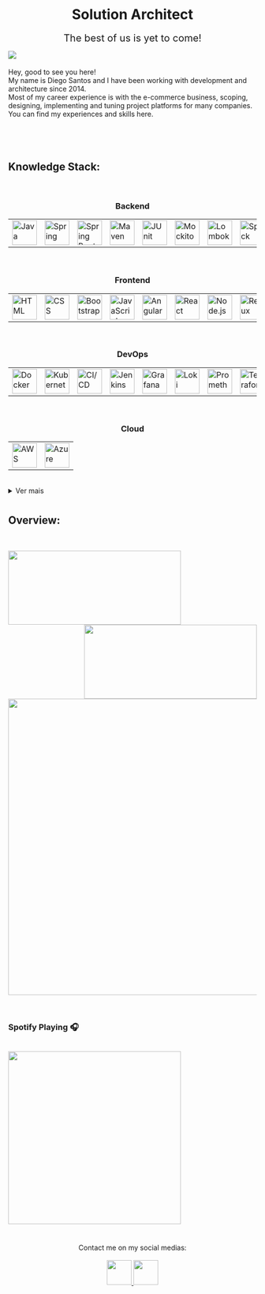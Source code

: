 <h1 align="center">Solution Architect</h1>

<p align="center">
    <span style="font-size: 20px;">The best of us is yet to come!</span>
</p>

<p>
    <img align="left" src="https://api.visitorbadge.io/api/visitors?path=https%3A%2F%2Fgithub.com%2Fdiegosst&label=current%20visitors&countColor=%23697689" />
</p>
<br>
<br>
<span>
    Hey, good to see you here!
    <br>
    My name is Diego Santos and I have been working with development and architecture since 2014.
    <br>
    Most of my career experience is with the e-commerce business, scoping, designing, implementing and tuning project platforms for many companies.
    <br>
    You can find my experiences and skills here.
</span>
<h1 align="center"></h1>
<br>
<h2><b>Knowledge Stack:</b></h2>
<br>
<h3 align="center"><b>Backend</b></h3>
<table align="center">
    <tr>
        <td>
            <img title="Java" src="https://user-images.githubusercontent.com/25181517/117201156-9a724800-adec-11eb-9a9d-3cd0f67da4bc.png" width="50px"/>
        </td>
        <td>
            <img title="Spring" src="https://user-images.githubusercontent.com/25181517/117201470-f6d56780-adec-11eb-8f7c-e70e376cfd07.png" width="50px"/>
        </td>
        <td>
            <img title="Spring Boot" src="https://user-images.githubusercontent.com/25181517/183891303-41f257f8-6b3d-487c-aa56-c497b880d0fb.png" width="50px"/>
        </td>
        <td>
            <img title="Maven" src="https://user-images.githubusercontent.com/25181517/117207242-07d5a700-adf4-11eb-975e-be04e62b984b.png" width="50px"/>
        </td>
        <td>
            <img title="JUnit" src="https://user-images.githubusercontent.com/25181517/117533873-484d4480-afef-11eb-9fad-67c8605e3592.png" width="50px"/>
        </td>
        <td>
            <img title="Mockito" src="https://user-images.githubusercontent.com/25181517/183892181-ad32b69e-3603-418c-b8e7-99e976c2a784.png" width="50px"/>
        </td>
        <td>
            <img title="Lombok" src="https://user-images.githubusercontent.com/25181517/190229463-87fa862f-ccf0-48da-8023-940d287df610.png" width="50px"/>
        </td>
        <td>
            <img title="Spock" src="https://user-images.githubusercontent.com/25181517/202540780-999f189c-341a-438e-a7e3-b0838fda6645.png" width="50px"/>
        </td>
        <td>
            <img title="Groovy" src="https://user-images.githubusercontent.com/25181517/183892787-bca94a0e-ffcb-4eeb-8137-e0fc4e446c25.png" width="50px"/>
        </td>
        <td>
            <img title="Quarkus" src="https://user-images.githubusercontent.com/25181517/183892781-61ed6416-4a2c-4061-8240-e6a23e1d7b09.png" width="50px"/>
        </td>
        <td>
            <img title="Tomcat" src="https://user-images.githubusercontent.com/25181517/183894676-137319b5-1364-4b6a-ba4f-e9fc94ddc4aa.png" width="50px"/>
        </td>
        <td>
            <img title="Kotlin" src="https://user-images.githubusercontent.com/25181517/185062810-7ee0c3d2-17f2-4a98-9d8a-a9576947692b.png" width="50px"/>
        </td>
        <td>
            <img title="Python" src="https://user-images.githubusercontent.com/25181517/183423507-c056a6f9-1ba8-4312-a350-19bcbc5a8697.png" width="50px"/>
        </td>
    </tr>
</table>
<br>
<h3 align="center"><b>Frontend</b></h3>
<table align="center">
    <tr>
        <td>
            <img title="HTML" src="https://user-images.githubusercontent.com/25181517/192158954-f88b5814-d510-4564-b285-dff7d6400dad.png" width="50px"/>
        </td>
        <td>
            <img title="CSS" src="https://user-images.githubusercontent.com/25181517/183898674-75a4a1b1-f960-4ea9-abcb-637170a00a75.png" width="50px"/>
        </td>
        <td>
            <img title="Bootstrap" src="https://user-images.githubusercontent.com/25181517/183898054-b3d693d4-dafb-4808-a509-bab54cf5de34.png" width="50px"/>
        </td>
        <td>
            <img title="JavaScript" src="https://user-images.githubusercontent.com/25181517/117447155-6a868a00-af3d-11eb-9cfe-245df15c9f3f.png" width="50px"/>
        </td>
        <td>
            <img title="Angular" src="https://user-images.githubusercontent.com/25181517/183890595-779a7e64-3f43-4634-bad2-eceef4e80268.png" width="50px"/>
        </td>
        <td>
            <img title="React" src="https://user-images.githubusercontent.com/25181517/183897015-94a058a6-b86e-4e42-a37f-bf92061753e5.png" width="50px"/>
        </td>
        <td>
            <img title="Node.js" src="https://user-images.githubusercontent.com/25181517/183568594-85e280a7-0d7e-4d1a-9028-c8c2209e073c.png" width="50px"/>
        </td>
        <td>
            <img title="Redux" src="https://user-images.githubusercontent.com/25181517/187896150-cc1dcb12-d490-445c-8e4d-1275cd2388d6.png" width="50px"/>
        </td>
        <td>
            <img title="npm" src="https://user-images.githubusercontent.com/25181517/121401671-49102800-c959-11eb-9f6f-74d49a5e1774.png" width="50px"/>
        </td>
    </tr>
</table>
<br>
<h3 align="center"><b>DevOps</b></h3>
<table align="center">
    <tr>
        <td>
            <img title="Docker" src="https://user-images.githubusercontent.com/25181517/117207330-263ba280-adf4-11eb-9b97-0ac5b40bc3be.png" width="50px"/>
        </td>
        <td>
            <img title="Kubernetes" src="https://user-images.githubusercontent.com/25181517/182534006-037f08b5-8e7b-4e5f-96b6-5d2a5558fa85.png" width="50px"/>
        </td>
        <td>
            <img title="CI/CD" src="https://user-images.githubusercontent.com/25181517/183868728-b2e11072-00a5-47e2-8a4e-4ebbb2b8c554.png" width="50px"/>
        </td>
        <td>
            <img title="Jenkins" src="https://user-images.githubusercontent.com/25181517/179090274-733373ef-3b59-4f28-9ecb-244bea700932.png" width="50px"/>
        </td>
        <td>
            <img title="Grafana" src="https://user-images.githubusercontent.com/25181517/182534075-4962068b-4407-46c2-ac67-ddcb86af30cc.png" width="50px"/>
        </td>
        <td>
            <img title="Loki" src="https://user-images.githubusercontent.com/25181517/190230082-55409fe9-d5a2-4f3d-bdba-0f0946190e67.png" width="50px"/>
        </td>
        <td>
            <img title="Prometheus" src="https://user-images.githubusercontent.com/25181517/182534182-c510199a-7a4d-4084-96e3-e3db2251bbce.png" width="50px"/>
        </td>
        <td>
            <img title="Terraform" src="https://user-images.githubusercontent.com/25181517/183345121-36788a6e-5462-424a-be67-af1ebeda79a2.png" width="50px"/>
        </td>
        <td>
            <img title="Nginx" src="https://user-images.githubusercontent.com/25181517/183345125-9a7cd2e6-6ad6-436f-8490-44c903bef84c.png" width="50px"/>
        </td>
    </tr>
</table>
<br>
<h3 align="center"><b>Cloud</b></h3>
<table align="center">
    <tr>
        <td>
            <img title="AWS" src="https://user-images.githubusercontent.com/25181517/183896132-54262f2e-6d98-41e3-8888-e40ab5a17326.png" width="50px"/>
        </td>
        <td>
            <img title="Azure" src="https://user-images.githubusercontent.com/25181517/183911544-95ad6ba7-09bf-4040-ac44-0adafedb9616.png" width="50px"/>
        </td>
    </tr>
</table>
<br>

<details>
    <summary>Ver mais</summary>
    <h3 align="center"><b>Communication</b></h3>
    <table align="center">
        <tr>
            <td>
                <img title="HTTP" src="https://user-images.githubusercontent.com/25181517/192107854-765620d7-f909-4953-a6da-36e1ef69eea6.png" width="50px"/>
            </td>
            <td>
                <img title="websocket" src="https://user-images.githubusercontent.com/25181517/187070862-03888f18-2e63-4332-95fb-3ba4f2708e59.png" width="50px"/>
            </td>
            <td>
                <img title="REST" src="https://user-images.githubusercontent.com/25181517/192107858-fe19f043-c502-4009-8c47-476fc89718ad.png" width="50px"/>
            </td>
            <td>
                <img title="SOAP" src="https://user-images.githubusercontent.com/25181517/192107860-9a9f0894-0e34-4ab3-964d-6297ee4c00e9.png" width="50px"/>
            </td>
            <td>
                <img title="Kafka" src="https://user-images.githubusercontent.com/25181517/192107004-2d2fff80-d207-4916-8a3e-130fee5ee495.png" width="50px"/>
            </td>
        </tr>
    </table>
    <br>
    <h3 align="center"><b>Version Control</b></h3>
    <table align="center">
        <tr>
            <td>
                <img title="Git" src="https://user-images.githubusercontent.com/25181517/192108372-f71d70ac-7ae6-4c0d-8395-51d8870c2ef0.png" width="50px"/>
            </td>
            <td>
                <img title="GitHub" src="https://user-images.githubusercontent.com/25181517/192108374-8da61ba1-99ec-41d7-80b8-fb2f7c0a4948.png" width="50px"/>
            </td>
            <td>
                <img title="Bitbucket" src="https://user-images.githubusercontent.com/25181517/192108375-268c35e6-ab26-44b2-88bf-e3121a4e5083.png" width="50px"/>
            </td>
        </tr>
    </table>
    <br>
    <h3 align="center"><b>Tools</b></h3>
    <table align="center">
        <tr>
            <td>
                <img title="InteliJ" src="https://user-images.githubusercontent.com/25181517/192108890-200809d1-439c-4e23-90d3-b090cf9a4eea.png" width="50px"/>
            </td>
            <td>
                <img title="Eclipse" src="https://user-images.githubusercontent.com/25181517/192108892-6e9b5cdf-4e35-4a70-ad9a-801a93a07c1c.png" width="50px"/>
            </td>
            <td>
                <img title="Visual Studio Code" src="https://user-images.githubusercontent.com/25181517/192108891-d86b6220-e232-423a-bf5f-90903e6887c3.png" width="50px"/>
            </td>
            <td>
                <img title="Android Studio" src="https://user-images.githubusercontent.com/25181517/192108891-d86b6220-e232-423a-bf5f-90903e6887c3.png" width="50px"/>
            </td>
            <td>
                <img title="Postman" src="https://user-images.githubusercontent.com/25181517/192109061-e138ca71-337c-4019-8d42-4792fdaa7128.png" width="50px"/>
            </td>
            <td>
                <img title="Jira" src="https://user-images.githubusercontent.com/25181517/183912952-83784e94-629d-4c34-a961-ae2ae795b662.png" width="50px"/>
            </td>
            <td>
                <img title="SonarQube" src="https://user-images.githubusercontent.com/25181517/184146221-671413cb-b1ae-47db-a232-b37c99281516.png" width="50px"/>
            </td>
        </tr>
    </table>
    <br>
    <h3 align="center"><b>Testing</b></h3>
    <table align="center">
        <tr>
            <td>
                <img title="Selenium" src="https://user-images.githubusercontent.com/25181517/184103699-d1b83c07-2d83-4d99-9a1e-83bd89e08117.png" width="50px"/>
            </td>
        </tr>
    </table>
    <br>
    <h3 align="center"><b>UX/UI</b></h3>
    <table align="center">
        <tr>
            <td>
                <img title="Figma" src="https://user-images.githubusercontent.com/25181517/189715289-df3ee512-6eca-463f-a0f4-c10d94a06b2f.png" width="50px"/>
            </td>
        </tr>
    </table>
    <br>
    <h3 align="center"><b>Mobile</b></h3>
    <table align="center">
        <tr>
            <td>
                <img title="Flutter" src="https://user-images.githubusercontent.com/25181517/186150365-da1eccce-6201-487c-8649-45e9e99435fd.png" width="50px"/>
            </td>
            <td>
                <img title="Dart" src="https://user-images.githubusercontent.com/25181517/186150304-1568ffdf-4c62-4bdc-9cf1-8d8efcea7c5b.png" width="50px"/>
            </td>
            <td>
                <img title="Android" src="https://user-images.githubusercontent.com/25181517/117269608-b7dcfb80-ae58-11eb-8e66-6cc8753553f0.png" width="50px"/>
            </td>
        </tr>
    </table>
    <br>
    <h3 align="center"><b>Game Development</b></h3>
    <table align="center">
        <tr>
            <td>
                <img title="Unity" src="https://user-images.githubusercontent.com/25181517/193427941-9437dbbe-376f-40dc-9573-0ef5c02a26a7.png" width="50px"/>
            </td>
            <td>
                <img title="C#" src="https://user-images.githubusercontent.com/25181517/121405384-444d7300-c95d-11eb-959f-913020d3bf90.png" width="50px"/>
            </td>
        </tr>
    </table>
    <br>
    <h3 align="center"><b>Database</b></h3>
    <table align="center">
        <tr>
            <td>
                <img title="PostgreSQL" src="https://user-images.githubusercontent.com/25181517/117208740-bfb78400-adf5-11eb-97bb-09072b6bedfc.png" width="50px"/>
            </td>
            <td>
                <img title="MySQL" src="https://user-images.githubusercontent.com/25181517/183896128-ec99105a-ec1a-4d85-b08b-1aa1620b2046.png" width="50px"/>
            </td>
            <td>
                <img title="Oracle" src="https://user-images.githubusercontent.com/25181517/117208736-bdedc080-adf5-11eb-912f-61c7d43705f6.png" width="50px"/>
            </td>
            <td>
                <img title="mongoDB" src="https://user-images.githubusercontent.com/25181517/182884177-d48a8579-2cd0-447a-b9a6-ffc7cb02560e.png" width="50px"/>
            </td>
        </tr>
    </table>
    <br>
    <h3 align="center"><b>OS</b></h3>
    <table align="center">
        <tr>
            <td>
                <img title="Windows" src="https://user-images.githubusercontent.com/25181517/186884150-05e9ff6d-340e-4802-9533-2c3f02363ee3.png" width="50px"/>
            </td>
            <td>
                <img title="Ubuntu" src="https://user-images.githubusercontent.com/25181517/186884153-99edc188-e4aa-4c84-91b0-e2df260ebc33.png" width="50px"/>
            </td>
        </tr>
    </table>
</details>
<h1 align="center"></h1>
<h2><b>Overview:</b></h2>
<br>
<p align="center" style="margin-bottom: 200px">
    <img align="left" width="350px" height="150px" src="https://github-readme-stats.vercel.app/api?username=diegosst&count_private=true&show_icons=true&theme=dark" />
    <img align="right" width="350px" height="150px" src="https://github-readme-stats.vercel.app/api/top-langs/?username=diegosst&layout=compact&theme=dark&langs_count=9" />
</p>
<p align="center" style="margin-top: 20px;">
    <a href="https://github.com/ryo-ma/github-profile-trophy">
        <img src="https://github-profile-trophy.vercel.app/?username=diegosst&theme=tokyonight&no-frame=true&row=1&&margin-w=10&no-bg=false" width="600px"/>
    </a>
</p>
<br>
<p align="center">
    <h3><b>Spotify Playing 🎧</b></h3>
    <br>
    <a href="https://open.spotify.com/user/diego.brzk">
        <img src="https://spotify-github-profile.vercel.app/api/view?uid=diego.brzk&cover_image=true&theme=default&show_offline=false&background_color=121212&bar_color=53b14f&bar_color_cover=false" width="350" />
    </a>
</p>
<h1 align="center"></h1>
<p align="center">
    <span>Contact me on my social medias:</span>
    <br>
    <br>
    <a href="https://www.linkedin.com/in/diegosousa/">
        <img src="https://camo.githubusercontent.com/c8a9c5b414cd812ad6a97a46c29af67239ddaeae08c41724ff7d945fb4c047e5/68747470733a2f2f6564656e742e6769746875622e696f2f537570657254696e7949636f6e732f696d616765732f7376672f6c696e6b6564696e2e737667" width="50px"/>
    </a>
    <a href="https://www.instagram.com/diego.sst/">
        <img src="https://camo.githubusercontent.com/c9dacf0f25a1489fdbc6c0d2b41cda58b77fa210a13a886d6f99e027adfbd358/68747470733a2f2f6564656e742e6769746875622e696f2f537570657254696e7949636f6e732f696d616765732f7376672f696e7374616772616d2e737667" width="50px"/>
    </a>
</p>
